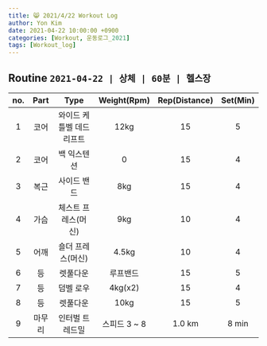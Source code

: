 ```yaml
---
title: 😸 2021/4/22 Workout Log
author: Yon Kim
date: 2021-04-22 10:00:00 +0900
categories: [Workout, 운동로그_2021]
tags: [Workout_log]
---
```


## Routine `2021-04-22 | 상체 | 60분 | 헬스장` ##
|no.|Part|Type|Weight(Rpm)|Rep(Distance)|Set(Min)|
|:---:|:---:|:---:|:---:|:---:|:---:|
|1|코어|와이드 케틀벨 데드리프트|12kg|15|5|
|2|코어|백 익스텐션|0|15|4|
|3|복근|사이드 밴드|8kg|15|4|
|4|가슴|체스트 프레스(머신)|9kg|10|4|
|5|어깨|숄더 프레스(머신)|4.5kg|10|4|
|6|등|렛풀다운|루프밴드|15|5|
|7|등|덤벨 로우|4kg(x2)|15|4|
|8|등|렛풀다운|10kg|15|5|
|9|마무리|인터벌 트레드밀|스피드 3 ~ 8|1.0 km|8 min|

